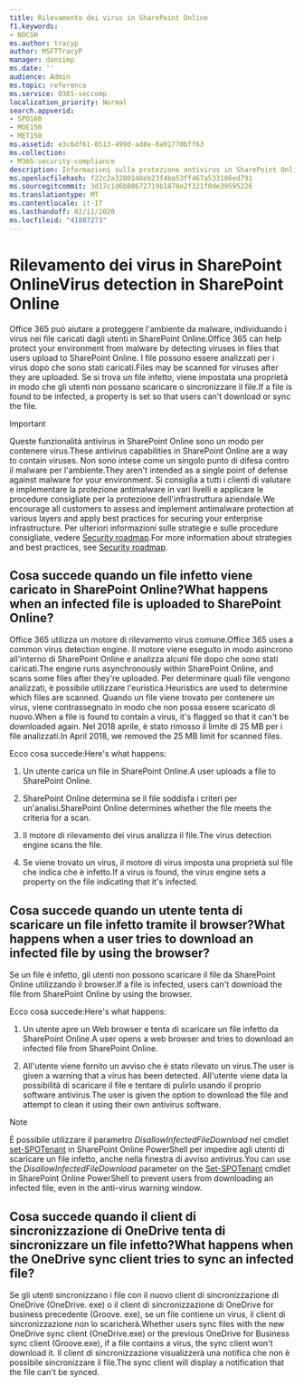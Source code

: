 ```yaml
---
title: Rilevamento dei virus in SharePoint Online
f1.keywords:
- NOCSH
ms.author: tracyp
author: MSFTTracyP
manager: dansimp
ms.date: ''
audience: Admin
ms.topic: reference
ms.service: O365-seccomp
localization_priority: Normal
search.appverid:
- SPO160
- MOE150
- MET150
ms.assetid: e3c6df61-8513-499d-ad8e-8a91770bff63
ms.collection:
- M365-security-compliance
description: Informazioni sulla protezione antivirus in SharePoint Online.
ms.openlocfilehash: f22c2a3280148eb23f4ba53ff467a533186ed791
ms.sourcegitcommit: 3d17c1d6b80672719b1878e2f321f0de39595226
ms.translationtype: MT
ms.contentlocale: it-IT
ms.lasthandoff: 02/11/2020
ms.locfileid: "41887273"
---
```

# <a name="virus-detection-in-sharepoint-online"></a><span data-ttu-id="98e7a-103">Rilevamento dei virus in SharePoint Online</span><span class="sxs-lookup"><span data-stu-id="98e7a-103">Virus detection in SharePoint Online</span></span>

<span data-ttu-id="98e7a-104">Office 365 può aiutare a proteggere l'ambiente da malware, individuando i virus nei file caricati dagli utenti in SharePoint Online.</span><span class="sxs-lookup"><span data-stu-id="98e7a-104">Office 365 can help protect your environment from malware by detecting viruses in files that users upload to SharePoint Online.</span></span> <span data-ttu-id="98e7a-105">I file possono essere analizzati per i virus dopo che sono stati caricati.</span><span class="sxs-lookup"><span data-stu-id="98e7a-105">Files may be scanned for viruses after they are uploaded.</span></span> <span data-ttu-id="98e7a-106">Se si trova un file infetto, viene impostata una proprietà in modo che gli utenti non possano scaricare o sincronizzare il file.</span><span class="sxs-lookup"><span data-stu-id="98e7a-106">If a file is found to be infected, a property is set so that users can't download or sync the file.</span></span>

> [!IMPORTANT]
> <span data-ttu-id="98e7a-107">Queste funzionalità antivirus in SharePoint Online sono un modo per contenere virus.</span><span class="sxs-lookup"><span data-stu-id="98e7a-107">These antivirus capabilities in SharePoint Online are a way to contain viruses.</span></span> <span data-ttu-id="98e7a-108">Non sono intese come un singolo punto di difesa contro il malware per l'ambiente.</span><span class="sxs-lookup"><span data-stu-id="98e7a-108">They aren't intended as a single point of defense against malware for your environment.</span></span> <span data-ttu-id="98e7a-109">Si consiglia a tutti i clienti di valutare e implementare la protezione antimalware in vari livelli e applicare le procedure consigliate per la protezione dell'infrastruttura aziendale.</span><span class="sxs-lookup"><span data-stu-id="98e7a-109">We encourage all customers to assess and implement antimalware protection at various layers and apply best practices for securing your enterprise infrastructure.</span></span> <span data-ttu-id="98e7a-110">Per ulteriori informazioni sulle strategie e sulle procedure consigliate, vedere [Security roadmap](security-roadmap.md).</span><span class="sxs-lookup"><span data-stu-id="98e7a-110">For more information about strategies and best practices, see [Security roadmap](security-roadmap.md).</span></span>

## <a name="what-happens-when-an-infected-file-is-uploaded-to-sharepoint-online"></a><span data-ttu-id="98e7a-111">Cosa succede quando un file infetto viene caricato in SharePoint Online?</span><span class="sxs-lookup"><span data-stu-id="98e7a-111">What happens when an infected file is uploaded to SharePoint Online?</span></span>

<span data-ttu-id="98e7a-112">Office 365 utilizza un motore di rilevamento virus comune.</span><span class="sxs-lookup"><span data-stu-id="98e7a-112">Office 365 uses a common virus detection engine.</span></span> <span data-ttu-id="98e7a-113">Il motore viene eseguito in modo asincrono all'interno di SharePoint Online e analizza alcuni file dopo che sono stati caricati.</span><span class="sxs-lookup"><span data-stu-id="98e7a-113">The engine runs asynchronously within SharePoint Online, and scans some files after they're uploaded.</span></span> <span data-ttu-id="98e7a-114">Per determinare quali file vengono analizzati, è possibile utilizzare l'euristica.</span><span class="sxs-lookup"><span data-stu-id="98e7a-114">Heuristics are used to determine which files are scanned.</span></span> <span data-ttu-id="98e7a-115">Quando un file viene trovato per contenere un virus, viene contrassegnato in modo che non possa essere scaricato di nuovo.</span><span class="sxs-lookup"><span data-stu-id="98e7a-115">When a file is found to contain a virus, it's flagged so that it can't be downloaded again.</span></span> <span data-ttu-id="98e7a-116">Nel 2018 aprile, è stato rimosso il limite di 25 MB per i file analizzati.</span><span class="sxs-lookup"><span data-stu-id="98e7a-116">In April 2018, we removed the 25 MB limit for scanned files.</span></span>

<span data-ttu-id="98e7a-117">Ecco cosa succede:</span><span class="sxs-lookup"><span data-stu-id="98e7a-117">Here's what happens:</span></span>

1. <span data-ttu-id="98e7a-118">Un utente carica un file in SharePoint Online.</span><span class="sxs-lookup"><span data-stu-id="98e7a-118">A user uploads a file to SharePoint Online.</span></span>

2. <span data-ttu-id="98e7a-119">SharePoint Online determina se il file soddisfa i criteri per un'analisi.</span><span class="sxs-lookup"><span data-stu-id="98e7a-119">SharePoint Online determines whether the file meets the criteria for a scan.</span></span>

3. <span data-ttu-id="98e7a-120">Il motore di rilevamento dei virus analizza il file.</span><span class="sxs-lookup"><span data-stu-id="98e7a-120">The virus detection engine scans the file.</span></span>

4. <span data-ttu-id="98e7a-121">Se viene trovato un virus, il motore di virus imposta una proprietà sul file che indica che è infetto.</span><span class="sxs-lookup"><span data-stu-id="98e7a-121">If a virus is found, the virus engine sets a property on the file indicating that it's infected.</span></span>

## <a name="what-happens-when-a-user-tries-to-download-an-infected-file-by-using-the-browser"></a><span data-ttu-id="98e7a-122">Cosa succede quando un utente tenta di scaricare un file infetto tramite il browser?</span><span class="sxs-lookup"><span data-stu-id="98e7a-122">What happens when a user tries to download an infected file by using the browser?</span></span>

<span data-ttu-id="98e7a-123">Se un file è infetto, gli utenti non possono scaricare il file da SharePoint Online utilizzando il browser.</span><span class="sxs-lookup"><span data-stu-id="98e7a-123">If a file is infected, users can't download the file from SharePoint Online by using the browser.</span></span>

<span data-ttu-id="98e7a-124">Ecco cosa succede:</span><span class="sxs-lookup"><span data-stu-id="98e7a-124">Here's what happens:</span></span>

1. <span data-ttu-id="98e7a-125">Un utente apre un Web browser e tenta di scaricare un file infetto da SharePoint Online.</span><span class="sxs-lookup"><span data-stu-id="98e7a-125">A user opens a web browser and tries to download an infected file from SharePoint Online.</span></span>

2. <span data-ttu-id="98e7a-126">All'utente viene fornito un avviso che è stato rilevato un virus.</span><span class="sxs-lookup"><span data-stu-id="98e7a-126">The user is given a warning that a virus has been detected.</span></span> <span data-ttu-id="98e7a-127">All'utente viene data la possibilità di scaricare il file e tentare di pulirlo usando il proprio software antivirus.</span><span class="sxs-lookup"><span data-stu-id="98e7a-127">The user is given the option to download the file and attempt to clean it using their own antivirus software.</span></span>

> [!NOTE]
> <span data-ttu-id="98e7a-128">È possibile utilizzare il parametro *DisallowInfectedFileDownload* nel cmdlet [set-SPOTenant](https://docs.microsoft.com/powershell/module/sharepoint-online/Set-SPOTenant) in SharePoint Online PowerShell per impedire agli utenti di scaricare un file infetto, anche nella finestra di avviso antivirus.</span><span class="sxs-lookup"><span data-stu-id="98e7a-128">You can use the *DisallowInfectedFileDownload* parameter on the [Set-SPOTenant](https://docs.microsoft.com/powershell/module/sharepoint-online/Set-SPOTenant) cmdlet in SharePoint Online PowerShell to prevent users from downloading an infected file, even in the anti-virus warning window.</span></span>

## <a name="what-happens-when-the-onedrive-sync-client-tries-to-sync-an-infected-file"></a><span data-ttu-id="98e7a-129">Cosa succede quando il client di sincronizzazione di OneDrive tenta di sincronizzare un file infetto?</span><span class="sxs-lookup"><span data-stu-id="98e7a-129">What happens when the OneDrive sync client tries to sync an infected file?</span></span>

<span data-ttu-id="98e7a-130">Se gli utenti sincronizzano i file con il nuovo client di sincronizzazione di OneDrive (OneDrive. exe) o il client di sincronizzazione di OneDrive for business precedente (Groove. exe), se un file contiene un virus, il client di sincronizzazione non lo scaricherà.</span><span class="sxs-lookup"><span data-stu-id="98e7a-130">Whether users sync files with the new OneDrive sync client (OneDrive.exe) or the previous OneDrive for Business sync client (Groove.exe), if a file contains a virus, the sync client won't download it.</span></span> <span data-ttu-id="98e7a-131">Il client di sincronizzazione visualizzerà una notifica che non è possibile sincronizzare il file.</span><span class="sxs-lookup"><span data-stu-id="98e7a-131">The sync client will display a notification that the file can't be synced.</span></span>

